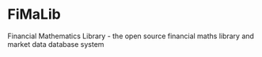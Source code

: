 # FiMaLib
Financial Mathematics Library - the open source financial maths library and market data database system 
